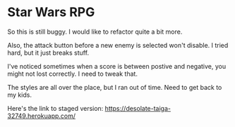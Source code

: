 # Star Wars RPG

So this is still buggy. I would like to refactor quite a bit more.

Also, the attack button before a new enemy is selected won't disable. I tried hard, but it just breaks stuff.

I've noticed sometimes when a score is between postive and negative, you might not lost correctly. I need to tweak that.

The styles are all over the place, but I ran out of time. Need to get back to my kids.

Here's the link to staged version: https://desolate-taiga-32749.herokuapp.com/
